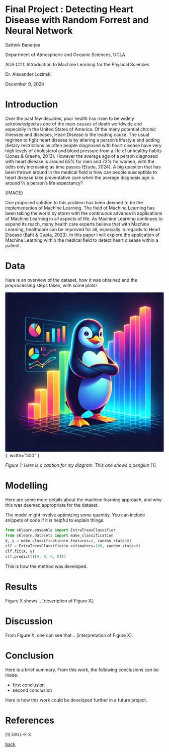 # Final Project : Detecting Heart Disease with Random Forrest and Neural Network

Sattwik Banerjee

Department of Atmospheric and Oceanic Sciences, UCLA

AOS C111: Introduction to Machine Learning for the Physical Sciences

Dr. Alexander Lozinski

December 9, 2024


# Introduction 

Over the past few decades, poor health has risen to be widely acknowledged as one of the main causes of death worldwide and especially in the United States of America. Of the many potential chronic illnesses and diseases, Heart Disease is the leading cause. The usual regimen to fight heart disease is by altering a person’s lifestyle and adding dietary restrictions as often people diagnosed with heart disease have very high levels of cholesterol and blood pressure from a life of unhealthy habits (Jones & Greene, 2013). However the average age of a person diagnosed with heart disease is around 65% for men and 72% for women, with the odds only increasing as time passes (Etudo, 2024). A big question that has been thrown around in the medical field is how can people susceptible to heart disease take preventative care when the average diagnosis age is around ⅔ a person’s life expectancy?

{IMAGE}

One proposed solution to this problem has been deemed to be the implementation of Machine Learning. The field of Machine Learning has been taking the world by storm with the continuous advance in applications of Machine Learning in all aspects of life. As Machine Learning continues to expand its reach, many health care experts believe that with Machine Learning, healthcare can be improved for all, especially in regards to Heart Disease (Baht & Gupta, 2023). In this paper I will explore the application of Machine Learning within the medical field to detect heart disease within a patient.

# Data

Here is an overview of the dataset, how it was obtained and the preprocessing steps taken, with some plots!

![](assets/IMG/datapenguin.png){: width="500" }

*Figure 1: Here is a caption for my diagram. This one shows a pengiun [1].*

# Modelling

Here are some more details about the machine learning approach, and why this was deemed appropriate for the dataset. 

The model might involve optimizing some quantity. You can include snippets of code if it is helpful to explain things.

```python
from sklearn.ensemble import ExtraTreesClassifier
from sklearn.datasets import make_classification
X, y = make_classification(n_features=4, random_state=0)
clf = ExtraTreesClassifier(n_estimators=100, random_state=0)
clf.fit(X, y)
clf.predict([[0, 0, 0, 0]])
```

This is how the method was developed.

# Results

Figure X shows... [description of Figure X].

# Discussion

From Figure X, one can see that... [interpretation of Figure X].

# Conclusion

Here is a brief summary. From this work, the following conclusions can be made:
* first conclusion
* second conclusion

Here is how this work could be developed further in a future project.

# References
[1] DALL-E 3

[back](./)

